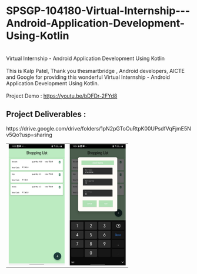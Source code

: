 # SPSGP-104180-Virtual-Internship---Android-Application-Development-Using-Kotlin
<br> Virtual Internship - Android Application Development Using Kotlin </br>
<br> This is Kalp Patel, Thank you thesmartbridge , Android developers, AICTE and Google for providing this wonderful Virtual Internship - Android Application Development Using Kotlin. </br>
<br> Project Demo : https://youtu.be/bDFDr-2FYd8 </br>
<h2> Project Deliverables : </h2> https://drive.google.com/drive/folders/1pN2pGToOuRtpK00UPsdfVqFjmE5Nv5Qo?usp=sharing

<table>
  <tr>
    <td> <img src="https://github.com/smartinternz02/SPSGP-104180-Virtual-Internship---Android-Application-Development-Using-Kotlin/blob/main/screen_1.jpeg" widhth="330" height="330"> </td>
    <td> <img src="https://github.com/smartinternz02/SPSGP-104180-Virtual-Internship---Android-Application-Development-Using-Kotlin/blob/main/screen_2.jpeg" widhth="330" height="330"> </td>
  </tr>
</table>
